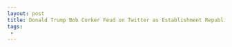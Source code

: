 ```yaml
---
layout: post
title: Donald Trump Bob Corker Feud on Twitter as Establishment Republicans Burn
tags:
 -
---
```


